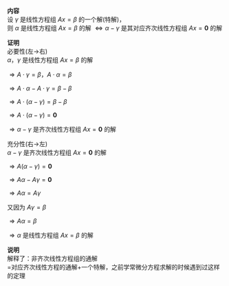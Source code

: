 **内容**    
设 $\gamma$ 是线性方程组 $Ax=\beta$ 的一个解(特解)，    
则 $\alpha$ 是线性方程组 $Ax=\beta$ 的解 $\Leftrightarrow\alpha    
-\gamma$ 是其对应齐次线性方程组 $Ax=\mathbf0$ 的解    
    
**证明**    
必要性(左→右)    
 $\alpha，\gamma$ 是线性方程组 $Ax=\beta$ 的解    
    
 $\Rightarrow     
A\cdot \gamma=\beta，A\cdot \alpha=\beta$     
    
 $\Rightarrow A\cdot \alpha-A\cdot \gamma    
=\beta-\beta$     
    
 $\Rightarrow A\cdot(\alpha-\gamma)=\beta-\beta$     
    
 $\Rightarrow A\cdot(\alpha-\gamma)=\mathbf0$     
    
 $\Rightarrow\alpha-\gamma$ 是齐次线性方程组 $Ax=\mathbf0$ 的解    
    
    
    
充分性(右→左)    
 $\alpha-\gamma$ 是齐次线性方程组 $Ax=\mathbf0$ 的解    
    
 $\Rightarrow A(\alpha-\gamma)=\mathbf0$     
    
 $\Rightarrow A\alpha-A\gamma=\mathbf0$     
    
 $\Rightarrow A\alpha=A\gamma$     
    
又因为 $A\gamma=\beta$     
    
 $\Rightarrow A\alpha=\beta$     
    
 $\Rightarrow\alpha$ 是线性方程组 $Ax=\beta$ 的解    
    
**说明**    
解释了：非齐次线性方程组的通解    
=对应齐次线性方程的通解+一个特解，之前学常微分方程求解的时候遇到过这样的定理    
